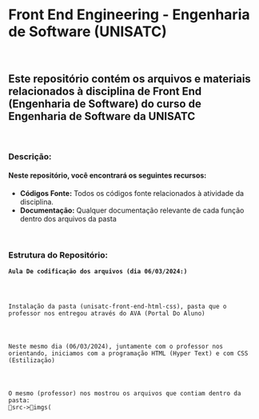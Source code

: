 <h1>Front End Engineering - Engenharia de Software (UNISATC)</h1> <br>

<h2>Este repositório contém os arquivos e materiais relacionados à disciplina de Front End (Engenharia de Software) do curso de Engenharia de Software da UNISATC</h2>
<br>
<h3>Descrição:</h3>
  <h4>Neste repositório, você encontrará os seguintes recursos:</h4>
  <ul>
    <li><b>Códigos Fonte:</b> Todos os códigos fonte relacionados à atividade da disciplina.</li>
    <li><b>Documentação:</b> Qualquer documentação relevante de cada função dentro dos arquivos da pasta</li>
  </ul>
<br>
<h3>Estrutura do Repositório:</h3>
  <code><h4><b>Aula De codificação dos arquivos (dia 06/03/2024:)</b></h4>
    <p>Instalação da pasta (unisatc-front-end-html-css), pasta que o professor nos entregou através do AVA (Portal Do Aluno)</p>
    <p>Neste mesmo dia (06/03/2024), juntamente com o professor nos orientando, iniciamos com a programação HTML (Hyper Text) e com CSS (Estilização)</p>
    <p>O mesmo (professor) nos mostrou os arquivos que contiam dentro da pasta:<br>📂src->📂imgs(</p>
  </code>

